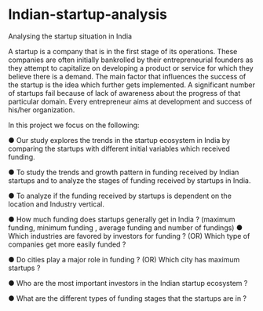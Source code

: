 # Indian-startup-analysis
Analysing the startup situation in India

A startup is a company that is in the first stage of its operations. These companies 
are often initially bankrolled by their entrepreneurial founders as they attempt to 
capitalize on developing a product or service for which they believe there is a 
demand. 
The main factor that influences the success of the startup is the idea which further 
gets implemented. A significant number of startups fail because of lack of 
awareness about the progress of that particular domain. Every entrepreneur 
aims at development and success of his/her organization.

In this project we focus on the following:

● Our study explores the trends in the startup ecosystem in India by 
comparing the startups with different initial variables which received 
funding.

● To study the trends and growth pattern in funding received by Indian 
startups and to analyze the stages of funding received by startups in India.

● To analyze if the funding received by startups is dependent on the location 
and Industry vertical.

● How much funding does startups generally get in India ? (maximum 
funding, minimum funding , average funding and number of fundings)
● Which industries are favored by investors for funding ? (OR) Which type 
of companies get more easily funded ?

● Do cities play a major role in funding ? (OR) Which city has maximum 
startups ?

● Who are the most important investors in the Indian startup ecosystem ?

● What are the different types of funding stages that the startups are in ?

